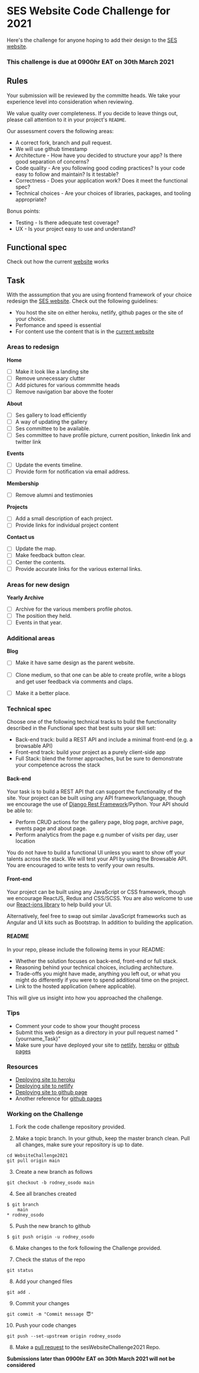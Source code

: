# SES Website Code Challenge for 2021
Here's the challenge for anyone hoping to add their design to the [SES website](https://ses.jkuat.ac.ke).

### This challenge is due at 0900hr EAT on 30th March 2021

## Rules

Your submission will be reviewed by the committe heads. We take your experience level into consideration when reviewing.

We value quality over completeness. If you decide to leave things out, please call attention to it in your project's `README`.

Our assessment covers the following areas:

-   A correct fork, branch and pull request.
-   We will use github timestamp
-	Architecture - How have you decided to structure your app? Is there good separation of concerns?
-	Code quality - Are you following good coding practices? Is your code easy to follow and maintain? Is it testable?
-	Correctness - Does your application work? Does it meet the functional spec?
-	Technical choices - Are your choices of libraries, packages, and tooling appropriate?

Bonus points:

-	Testing - Is there adequate test coverage?
-	UX - Is your project easy to use and understand?

## Functional spec

Check out how the current [website](https://ses.jkuat.ac.ke) works


## Task
With the asssumption that you are using frontend framework of your choice redesign the [SES website](https://ses.jkuat.ac.ke). Check out the following guidelines:
- You host the site on either heroku, netlify, github pages or the site of your choice.
- Perfomance and speed is essential
- For content use the content that is in the [current website](https://ses.jkuat.ac.ke)

### Areas to redesign

**Home**

- [ ] Make it look like a landing site
- [ ] Remove unnecessary clutter
- [ ] Add pictures for various commmitte heads
- [ ] Remove navigation bar above the footer

**About**
- [ ] Ses gallery to load efficiently
- [ ] A way of updating the gallery
- [ ] Ses committee to be available.
- [ ] Ses committee to have profile picture, current position, linkedin link and twitter link

**Events**
- [ ] Update the events timeline.
- [ ] Provide form for notification via email address.

**Membership**
- [ ] Remove alumni and testimonies

**Projects**
- [ ] Add a small description of each project.
- [ ] Provide links for individual project content

**Contact us**
- [ ] Update the map.
- [ ] Make feedback button clear.
- [ ] Center the contents.
- [ ] Provide accurate links for the various external links.

### Areas for new design
**Yearly Archive**
- [ ] Archive for the various members profile photos.
- [ ] The position they held.
- [ ] Events in that year.

### Additional areas
**Blog**
- [ ] Make it have same design as the parent website.
- [ ] Clone medium, so that one can be able to create profile, write a blogs and get user feedback via comments and claps.
- [ ] Make it a better place.



### Technical spec

Choose one of the following technical tracks to build the functionality described in the Functional spec that best suits your skill set:

-	Back-end track: build a REST API and include a minimal front-end (e.g. a browsable API)
-	Front-end track: build your project as a purely client-side app
-	Full Stack: blend the former approaches, but be sure to demonstrate your competence across the stack

#### Back-end

Your task is to build a REST API that can support the functionality of the site. Your project can be built using any API framework/language, though we encourage the use of [Django Rest Framework](http://www.django-rest-framework.org/)/Python. Your API should be able to:

-   Perform CRUD actions for the gallery page, blog page, archive page, events page and about page.
-   Perform analytics from the page e.g number of visits per day, user location

You do not have to build a functional UI unless you want to show off your talents across the stack. We will test your API by using the Browsable API. You are encouraged to write tests to verify your own results.

#### Front-end

Your project can be built using any JavaScript or CSS framework, though we encourage ReactJS, Redux and CSS/SCSS. You are also welcome to use our [React-ions library](https://www.npmjs.com/package/react-ions) to help build your UI.

Alternatively, feel free to swap out similar JavaScript frameworks such as Angular and UI kits such as Bootstrap. In addition to building the application.

#### README

In your repo, please include the following items in your README:

-	Whether the solution focuses on back-end, front-end or full stack.
-	Reasoning behind your technical choices, including architecture.
-	Trade-offs you might have made, anything you left out, or what you might do differently if you were to spend additional time on the project.
-	Link to the hosted application (where applicable).

This will give us insight into how you approached the challenge.

### Tips
- Comment your code to show your thought process
- Submit this web design as a directory in your pull request named "{yourname_Task}"
- Make sure your have deployed your site to [netlify](https://www.netlify.com/), [heroku](https://www.heroku.com) or [github pages](https://pages.github.com/)

### Resources
- [Deploying site to heroku](https://blog.teamtreehouse.com/deploy-static-site-heroku)
- [Deploying site to netlify](https://www.netlify.com/blog/2016/09/29/a-step-by-step-guide-deploying-on-netlify/)
- [Deploying site to github page](https://docs.github.com/en/github/working-with-github-pages)
- Another reference for [github pages](https://medium.com/pan-labs/dynamic-web-apps-on-github-pages-for-free-ffac2b776d45)

### Working on the Challenge

1. Fork the code challenge repository provided.

2. Make a topic branch. In your github, keep the master branch clean. Pull all changes, make sure your repository is up to date.
```shell
cd WebsiteChallenge2021
git pull origin main
```

3. Create a new branch as follows
```shell
git checkout -b rodney_osodo main
```

4. See all branches created
```shell
$ git branch
    main
* rodney_osodo
```

5. Push the new branch to github
```shell
$ git push origin -u rodney_osodo
```

6. Make changes to the fork following the Challenge provided.

7. Check the status of the repo
```shell
git status
```
8. Add your changed files
```shell
git add .
```
9. Commit your changes
```shell
git commit -m "Commit message 😇"
```
10. Push your code changes
```shell
git push --set-upstream origin rodney_osodo
```
8. Make a [pull request](https://www.digitalocean.com/community/tutorials/how-to-create-a-pull-request-on-github) to the sesWebsiteChallenge2021 Repo.


**Submissions later than  0900hr EAT on 30th March 2021 will not be considered**
